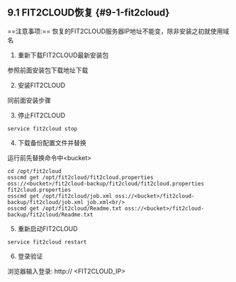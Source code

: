 ## **9.1 FIT2CLOUD恢复** {#9-1-fit2cloud}

==注意事项:== 恢复的FIT2CLOUD服务器IP地址不能变，除非安装之初就使用域名

1) 重新下载FIT2CLOUD最新安装包

参照前面安装包下载地址下载

2) 安装FIT2CLOUD

同前面安装步骤

3) 停止FIT2CLOUD

```
service fit2cloud stop
```

4) 下载备份配置文件并替换

运行前先替换命令中&lt;bucket&gt;

```
cd /opt/fit2cloud
osscmd get /opt/fit2cloud/fit2cloud.properties
oss://<bucket>/fit2cloud-backup/fit2cloud/fit2cloud.properties fit2cloud.properties
osscmd get /opt/fit2cloud/job.xml oss://<bucket>/fit2cloud-backup/fit2cloud/job.xml job.xml<br/>
osscmd get /opt/fit2cloud/Readme.txt oss://<bucket>/fit2cloud-backup/fit2cloud/Readme.txt
```

5) 重新启动FIT2CLOUD

```
service fit2cloud restart
```

6) 登录验证

浏览器输入登录: http:// &lt;FIT2CLOUD_IP&gt;